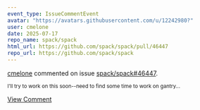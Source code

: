 ```yaml
---
event_type: IssueCommentEvent
avatar: "https://avatars.githubusercontent.com/u/12242980?"
user: cmelone
date: 2025-07-17
repo_name: spack/spack
html_url: https://github.com/spack/spack/pull/46447
repo_url: https://github.com/spack/spack
---
```


<a href='https://github.com/cmelone' target='_blank'>cmelone</a> commented on issue <a href='https://github.com/spack/spack/pull/46447' target='_blank'>spack/spack#46447</a>.

<small>I'll try to work on this soon--need to find some time to work on gantry...</small>

<a href='https://github.com/spack/spack/pull/46447' target='_blank'>View Comment</a>